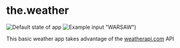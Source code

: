 # the.weather
![Default state of app](https://i.imgur.com/CEMvpGW.jpg[/img])
![Example input "WARSAW")](https://i.imgur.com/889nhhU.jpg[/img])

This basic weather app takes advantage of the [weatherapi.com](https://weatherapi.com) API
